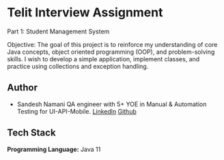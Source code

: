 
# Telit Interview Assignment

Part 1: Student Management System

Objective: 
The goal of this project is to reinforce my understanding of core Java concepts, object
oriented programming (OOP), and problem-solving skills. I wish to develop a simple 
application, implement classes, and practice using collections and exception handling. 
## Author
- Sandesh Namani QA engineer with 5+ YOE in Manual & Automation Testing for UI-API-Mobile.
 [Linkedln](https://www.linkedin.com/in/sandesh-namani-95289a155/) [Github](https://github.com/Sandesh-Nam)


## Tech Stack

**Programming Language:** Java 11

